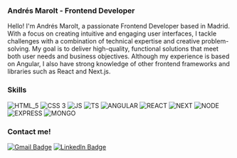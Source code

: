### Andrés Marolt - Frontend Developer

Hello! I'm Andrés Marolt, a passionate Frontend Developer based in Madrid. With a focus on creating intuitive and engaging user interfaces, I tackle challenges with a combination of technical expertise and creative problem-solving. My goal is to deliver high-quality, functional solutions that meet both user needs and business objectives. Although my experience is based on Angular, I also have strong knowledge of other frontend frameworks and libraries such as React and Next.js.

### Skills
![HTML_5](https://img.shields.io/badge/HTML5-E34F26?style=for-the-badge&logo=html5&logoColor=white)
![CSS 3](https://img.shields.io/badge/CSS3-1572B6?style=for-the-badge&logo=css3&logoColor=white)
![JS](https://img.shields.io/badge/JavaScript-F0DB4F?style=for-the-badge&logo=javascript&logoColor=black)
![TS](https://img.shields.io/badge/Typescript-007acc?style=for-the-badge&logo=typescript&logoColor=white)
![ANGULAR](https://img.shields.io/badge/Angular-DD0031?style=for-the-badge&logo=angular&logoColor=white)
![REACT](https://img.shields.io/badge/React-61DAFB?style=for-the-badge&logo=react&logoColor=black)
![NEXT](https://img.shields.io/badge/Next-000?style=for-the-badge&logo=nextdotjs&logoColor=white)
![NODE](https://img.shields.io/badge/Node.js-339933?style=for-the-badge&logo=nodedotjs&logoColor=white)
![EXPRESS](https://img.shields.io/badge/Express.js-000?style=for-the-badge&logo=express&logoColor=white)
![MONGO](https://img.shields.io/badge/MongoDB-3FA037?style=for-the-badge&logo=mongodb&logoColor=white)

### Contact me!
[![Gmail Badge](https://img.shields.io/badge/-Gmail-D14836?style=flat&logo=gmail&logoColor=white)](mailto:andresmmarolt@gmail.com)
[![LinkedIn Badge](https://img.shields.io/badge/-LinkedIn-0077B5?style=flat&logo=linkedin&logoColor=white)](https://www.linkedin.com/in/marcos-andres-marolt/)
